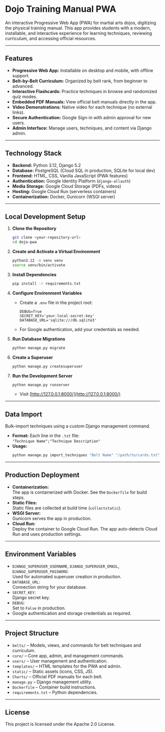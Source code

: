 # Dojo Training Manual PWA

An interactive Progressive Web App (PWA) for martial arts dojos, digitizing the physical training manual. This app provides students with a modern, installable, and interactive experience for learning techniques, reviewing curriculum, and accessing official resources.

---

## Features

- **Progressive Web App:** Installable on desktop and mobile, with offline support.
- **Belt-by-Belt Curriculum:** Organized by belt rank, from beginner to advanced.
- **Interactive Flashcards:** Practice techniques in browse and randomized quiz modes.
- **Embedded PDF Manuals:** View official belt manuals directly in the app.
- **Video Demonstrations:** Native video for each technique (no external links).
- **Secure Authentication:** Google Sign-in with admin approval for new users.
- **Admin Interface:** Manage users, techniques, and content via Django admin.

---

## Technology Stack

- **Backend:** Python 3.12, Django 5.2
- **Database:** PostgreSQL (Cloud SQL in production, SQLite for local dev)
- **Frontend:** HTML, CSS, Vanilla JavaScript (PWA features)
- **Authentication:** Google Identity Platform (`django-allauth`)
- **Media Storage:** Google Cloud Storage (PDFs, videos)
- **Hosting:** Google Cloud Run (serverless containers)
- **Containerization:** Docker, Gunicorn (WSGI server)

---

## Local Development Setup

1. **Clone the Repository**
    ```bash
    git clone <your-repository-url>
    cd dojo-pwa
    ```

2. **Create and Activate a Virtual Environment**
    ```bash
    python3.12 -m venv venv
    source venv/bin/activate
    ```

3. **Install Dependencies**
    ```bash
    pip install -r requirements.txt
    ```

4. **Configure Environment Variables**
    - Create a `.env` file in the project root:
      ```
      DEBUG=True
      SECRET_KEY='your-local-secret-key'
      DATABASE_URL='sqlite:///db.sqlite3'
      ```
    - For Google authentication, add your credentials as needed.

5. **Run Database Migrations**
    ```bash
    python manage.py migrate
    ```

6. **Create a Superuser**
    ```bash
    python manage.py createsuperuser
    ```

7. **Run the Development Server**
    ```bash
    python manage.py runserver
    ```
    - Visit [http://127.0.0.1:8000/](http://127.0.0.1:8000/)

---

## Data Import

Bulk-import techniques using a custom Django management command.

- **Format:** Each line in the `.txt` file:  
  `"Technique Name";"Technique Description"`
- **Usage:**
    ```bash
    python manage.py import_techniques "Belt Name" "/path/to/cards.txt"
    ```

---

## Production Deployment

- **Containerization:**  
  The app is containerized with Docker. See the `Dockerfile` for build steps.
- **Static Files:**  
  Static files are collected at build time (`collectstatic`).
- **WSGI Server:**  
  Gunicorn serves the app in production.
- **Cloud Run:**  
  Deploy the container to Google Cloud Run. The app auto-detects Cloud Run and uses production settings.

---

## Environment Variables

- `DJANGO_SUPERUSER_USERNAME`, `DJANGO_SUPERUSER_EMAIL`, `DJANGO_SUPERUSER_PASSWORD`:  
  Used for automated superuser creation in production.
- `DATABASE_URL`:  
  Connection string for your database.
- `SECRET_KEY`:  
  Django secret key.
- `DEBUG`:  
  Set to `False` in production.
- Google authentication and storage credentials as required.

---

## Project Structure

- `belts/` – Models, views, and commands for belt techniques and curriculum.
- `core/` – Core app, admin, and management commands.
- `users/` – User management and authentication.
- `templates/` – HTML templates for the PWA and admin.
- `static/` – Static assets (icons, CSS, JS).
- `Charts/` – Official PDF manuals for each belt.
- `manage.py` – Django management utility.
- `Dockerfile` – Container build instructions.
- `requirements.txt` – Python dependencies.

---

## License

This project is licensed under the Apache 2.0 License.


